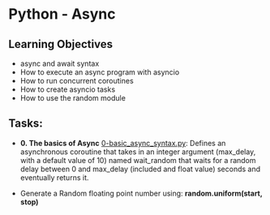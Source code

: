 # Python - Async
## Learning Objectives

- async and await syntax
- How to execute an async program with asyncio
- How to run concurrent coroutines
- How to create asyncio tasks
- How to use the random module


## Tasks:
* **0. The basics of Async**
[0-basic_async_syntax.py](./0-basic_async_syntax.py): Defines an asynchronous coroutine that takes in an integer argument
(max_delay, with a default value of 10) named wait_random that waits for a random delay between 0 and max_delay (included and float value)
seconds and eventually returns it.
- Generate a Random floating point number using:
**random.uniform(start, stop)**